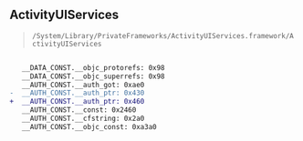 ## ActivityUIServices

> `/System/Library/PrivateFrameworks/ActivityUIServices.framework/ActivityUIServices`

```diff

   __DATA_CONST.__objc_protorefs: 0x98
   __DATA_CONST.__objc_superrefs: 0x98
   __AUTH_CONST.__auth_got: 0xae0
-  __AUTH_CONST.__auth_ptr: 0x430
+  __AUTH_CONST.__auth_ptr: 0x460
   __AUTH_CONST.__const: 0x2460
   __AUTH_CONST.__cfstring: 0x2a0
   __AUTH_CONST.__objc_const: 0xa3a0

```
